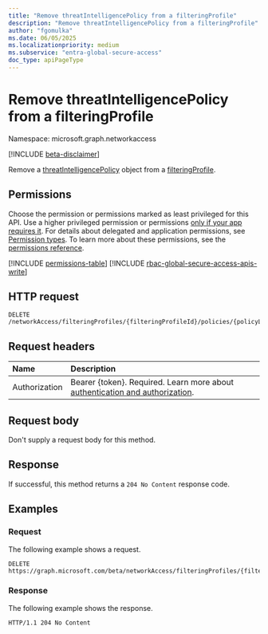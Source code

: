 ```yaml
---
title: "Remove threatIntelligencePolicy from a filteringProfile"
description: "Remove threatIntelligencePolicy from a filteringProfile"
author: "fgomulka"
ms.date: 06/05/2025
ms.localizationpriority: medium
ms.subservice: "entra-global-secure-access"
doc_type: apiPageType
---
```


# Remove threatIntelligencePolicy from a filteringProfile

Namespace: microsoft.graph.networkaccess

[!INCLUDE [beta-disclaimer](../../includes/beta-disclaimer.md)]

Remove a [threatIntelligencePolicy](../resources/networkaccess-threatintelligencepolicy.md) object from a [filteringProfile](../resources/networkaccess-filteringprofile.md).

## Permissions

Choose the permission or permissions marked as least privileged for this API. Use a higher privileged permission or permissions [only if your app requires it](/graph/permissions-overview#best-practices-for-using-microsoft-graph-permissions). For details about delegated and application permissions, see [Permission types](/graph/permissions-overview#permission-types). To learn more about these permissions, see the [permissions reference](/graph/permissions-reference).

<!-- {
  "blockType": "permissions",
  "name": "networkaccess-threatintelligencepolicylink-delete-policy-permissions"
}
-->
[!INCLUDE [permissions-table](../includes/permissions/networkaccess-threatintelligencepolicylink-delete-policy-permissions.md)]
[!INCLUDE [rbac-global-secure-access-apis-write](../includes/rbac-for-apis/rbac-global-secure-access-apis-write.md)]

## HTTP request

<!-- {
  "blockType": "ignored"
}
-->
``` http
DELETE /networkAccess/filteringProfiles/{filteringProfileId}/policies/{policyLinkId}/policy/{id}
```

## Request headers

|Name|Description|
|:---|:---|
|Authorization|Bearer {token}. Required. Learn more about [authentication and authorization](/graph/auth/auth-concepts).|

## Request body

Don't supply a request body for this method.

## Response

If successful, this method returns a `204 No Content` response code.

## Examples

### Request

The following example shows a request.
<!-- {
  "blockType": "request",
  "name": "delete_policy_from_threatintelligencepolicylink"
}
-->
``` http
DELETE https://graph.microsoft.com/beta/networkAccess/filteringProfiles/{filteringProfileId}/policies/{policyLinkId}/policy/{id}
```


### Response

The following example shows the response.
<!-- {
  "blockType": "response",
  "truncated": true
}
-->
``` http
HTTP/1.1 204 No Content
```